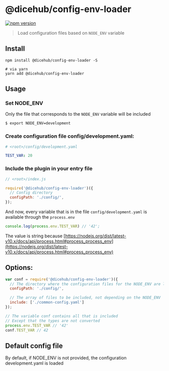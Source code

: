# @dicehub/config-env-loader

[![npm version](https://badge.fury.io/js/%40dicehub%2Fconfig-env-loader.svg)](https://badge.fury.io/js/%40dicehub%2Fconfig-env-loader)

> Load configuration files based on `NODE_ENV` variable

## Install

```
npm install @dicehub/config-env-loader -S

# via yarn
yarn add @dicehub/config-env-loader
```

## Usage


### Set NODE_ENV
Only the file that corresponds to the `NODE_ENV` variable will be included
```bash
$ export NODE_ENV=development
```


### Create configuration file config/**development**.yaml:

```yaml
# <root>/config/development.yaml

TEST_VAR: 20
```


### Include the plugin in your entry file

```js
// <root>/index.js

require('@dicehub/config-env-loader')({
  // Config directory
  configPath: './config/',
});
```

And now, every variable that is in the file `config/development.yaml` is available through the `process.env`

```js
console.log(process.env.TEST_VAR) // '42';
```

The value is string because [https://nodejs.org/dist/latest-v10.x/docs/api/process.html#process_process_env](https://nodejs.org/dist/latest-v10.x/docs/api/process.html#process_process_env)

## Options:

```js
var conf = require('@dicehub/config-env-loader')({
  // The directory where the configuration files for the NODE_ENV are located
  configPath: './config/',

  // The array of files to be included, not depending on the NODE_ENV
  include: ['./common-config.yaml']
});

// The variable conf contains all that is included
// Except that the types are not converted
process.env.TEST_VAR // '42'
conf.TEST_VAR // 42
```

## Default config file

By default, if NODE_ENV is not provided, the configuration development.yaml is loaded
